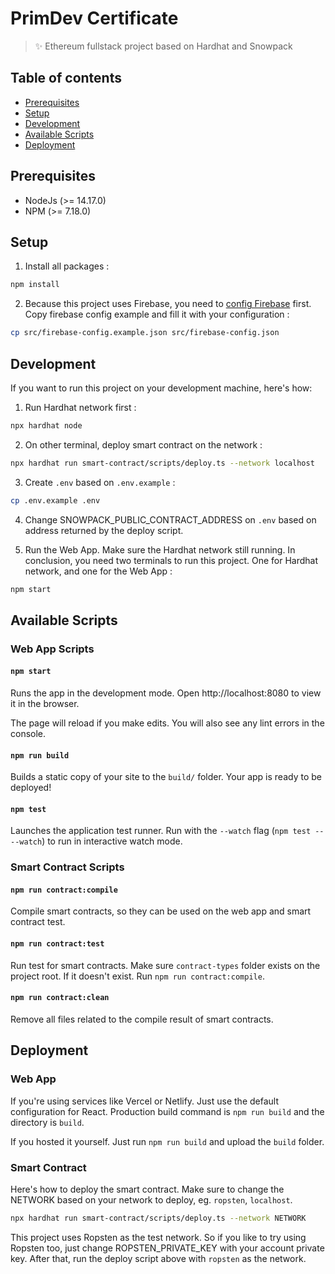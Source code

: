 # PrimDev Certificate

> ✨ Ethereum fullstack project based on Hardhat and Snowpack

## Table of contents

- [Prerequisites](#prerequisites)
- [Setup](#setup)
- [Development](#development)
- [Available Scripts](#available-scripts)
- [Deployment](#deployment)

## Prerequisites

- NodeJs (>= 14.17.0)
- NPM (>= 7.18.0)

## Setup

1. Install all packages :

```bash
npm install
```

2. Because this project uses Firebase, you need to [config Firebase](https://firebase.google.com/docs/web/setup) first. Copy firebase config example and fill it with your configuration :

```bash
cp src/firebase-config.example.json src/firebase-config.json
```

## Development

If you want to run this project on your development machine, here's how:

1. Run Hardhat network first :

```bash
npx hardhat node
```

2. On other terminal, deploy smart contract on the network :

```bash
npx hardhat run smart-contract/scripts/deploy.ts --network localhost
```

3. Create `.env` based on `.env.example` :

```bash
cp .env.example .env
```

4. Change SNOWPACK_PUBLIC_CONTRACT_ADDRESS on `.env` based on address returned by the deploy script.

5. Run the Web App. Make sure the Hardhat network still running. In conclusion, you need two terminals to run this project. One for Hardhat network, and one for the Web App :

```bash
npm start
```

## Available Scripts

### Web App Scripts

#### `npm start`

Runs the app in the development mode.
Open http://localhost:8080 to view it in the browser.

The page will reload if you make edits.
You will also see any lint errors in the console.

#### `npm run build`

Builds a static copy of your site to the `build/` folder.
Your app is ready to be deployed!

#### `npm test`

Launches the application test runner.
Run with the `--watch` flag (`npm test -- --watch`) to run in interactive watch mode.

### Smart Contract Scripts

#### `npm run contract:compile`

Compile smart contracts, so they can be used on the web app and smart contract test.

#### `npm run contract:test`

Run test for smart contracts. Make sure `contract-types` folder exists on the project root. If it doesn't exist. Run `npm run contract:compile`.

#### `npm run contract:clean`

Remove all files related to the compile result of smart contracts.

## Deployment

### Web App

If you're using services like Vercel or Netlify. Just use the default configuration for React. Production build command is `npm run build` and the directory is `build`.

If you hosted it yourself. Just run `npm run build` and upload the `build` folder.

### Smart Contract

Here's how to deploy the smart contract. Make sure to change the NETWORK based on your network to deploy, eg. `ropsten`, `localhost`.

```bash
npx hardhat run smart-contract/scripts/deploy.ts --network NETWORK
```

This project uses Ropsten as the test network. So if you like to try using Ropsten too, just change ROPSTEN_PRIVATE_KEY with your account private key. After that, run the deploy script above with `ropsten` as the network.
